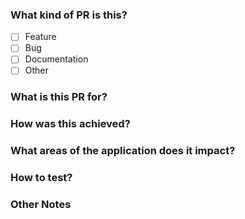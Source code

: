### What kind of PR is this?
- [ ] Feature
- [ ] Bug
- [ ] Documentation
- [ ] Other

### What is this PR for?
<!--(Describe what the PR is supposed to achieve)-->

### How was this achieved?
<!--(Describe at a high level how the feature was implemented)-->

### What areas of the application does it impact?
<!--(Describe what parts of the application are impacted and *if* code touched other areas)-->

### How to test?
<!--(Describe the prerequisites and the steps to test)-->

### Other Notes
<!--(Add any additional information that would be useful to the developer or QA tester)-->
